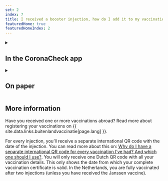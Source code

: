 ```yaml
---
set: 2
index: 7
title: I received a booster injection, how do I add it to my vaccination certificate?
featuredHome: true
featuredHomeIndex: 2
---
```

<details class="details">
<summary><h2>In the CoronaCheck app</h2></summary>
<div markdown="1">
Vaccinations are not retrieved automatically. Therefore, after every injection, you need to retrieve your vaccination details again by logging in with DigiD. Click on the ‘+’ symbol in the top right corner of the app and add a vaccination certificate. 
</div>
</details>

<details class="details">
<summary><h2>On paper</h2></summary>
<div markdown="1">
Go to [www.coronacheck.nl/en/print](/print) and make create a new vaccination certificate. Your booster injection will be added to your certificate.
</div>
</details>

## More information

Have you received one or more vaccinations abroad? Read more about registering your vaccinations on {{ site.data.links.buitenlandvaccinatie[page.lang] }}.

For every injection, you’ll receive a separate international QR code with the date of the injection. You can read more about this on: [Why do I have a separate international QR code for every vaccination I’ve had? And which one should I use?](/en/faq/3-5-waarom-heb-ik-voor-elke-prik-een-internationale-qr-code/). You will only receive one Dutch QR code with all your vaccination details. This only shows the date from which your complete vaccination certificate is valid. In the Netherlands, you are fully vaccinated after two injections (unless you have received the Janssen vaccine).
 